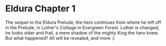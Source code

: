 # Eldura Chapter 1

The sequel to the Eldura Prelude, the hero continues from where he left off in the Prelude, in Luther's Cottage in Evergreen Forest.
Luther is changed, he looks older and frail, a mere shadow of the mighty King the hero knew. But what happened? All will be revealed, and more :)
